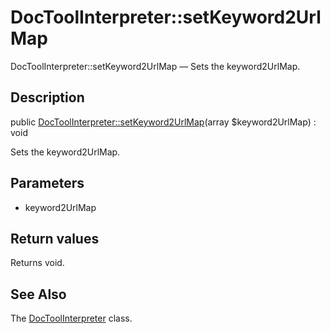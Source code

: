 DocToolInterpreter::setKeyword2UrlMap
================

DocToolInterpreter::setKeyword2UrlMap — Sets the keyword2UrlMap.

Description
---------------


public [DocToolInterpreter::setKeyword2UrlMap](https://github.com/lingtalfi/DocTools/blob/master/doc/api/DocTools/Interpreter/DocToolInterpreter/setKeyword2UrlMap.md)(array $keyword2UrlMap) : void




Sets the keyword2UrlMap.




Parameters
--------------


- keyword2UrlMap
    


Return values
----------------

Returns void.









See Also
-----------

The [DocToolInterpreter](https://github.com/lingtalfi/DocTools/blob/master/doc/api/DocTools/Interpreter/DocToolInterpreter.md) class.
